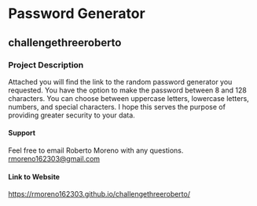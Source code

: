 # Password Generator

## challengethreeroberto

### Project Description 
Attached you will find the link to the random password generator you requested. You have the option to make the password between 8 and 128 characters. You can choose between uppercase letters, lowercase letters, numbers, and special characters. I hope this serves the purpose of providing greater security to your data. 


#### Support

Feel free to email Roberto Moreno with any questions.
rmoreno162303@gmail.com

#### Link to Website
https://rmoreno162303.github.io/challengethreeroberto/
